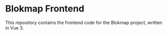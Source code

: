 # Blokmap Frontend

This repository contains the frontend code for the Blokmap project, written in Vue 3.